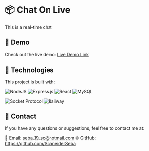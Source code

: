 # 📦 Chat On Live

This is a real-time chat

## 🚀 Demo

Check out the live demo: [Live Demo Link](https://chatonlive-production.up.railway.app/)


## 🧰 Technologies

This project is built with:

![NodeJS](https://img.shields.io/badge/node.js-6DA55F?style=for-the-badge&logo=node.js&logoColor=white) 
![Express.js](https://img.shields.io/badge/express.js-%23404d59.svg?style=for-the-badge&logo=express&logoColor=%2361DAFB) 
![React](https://img.shields.io/badge/react-%2320232a.svg?style=for-the-badge&logo=react&logoColor=%2361DAFB) 
![MySQL](https://img.shields.io/badge/mysql-4479A1.svg?style=for-the-badge&logo=mysql&logoColor=white)

![Socket Protocol](https://img.shields.io/badge/Socket-Protocol-blue?style=flat-square)
![Railway](https://img.shields.io/badge/Deployed_on-Railway-blueviolet?style=flat&logo=railway&logoColor=white)

## 📧 Contact

If you have any questions or suggestions, feel free to contact me at:

📧 Email: seba_19_sc@hotmail.com
🌐 GitHub: https://github.com/SchneiderSeba

